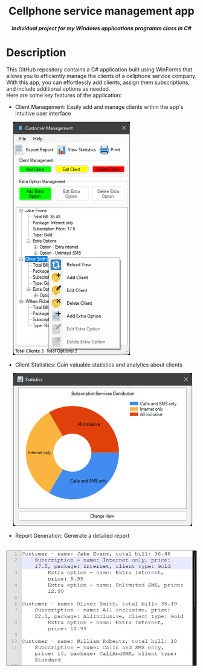 <h1 align="center">Cellphone service management app</h1>
<h4 align="center"><i>Individual project for my Windows applications programm class in C#</i></h2>

# Description
This GitHub repository contains a C# application built using WinForms that allows you to efficiently manage the clients of a cellphone service company.  
With this app, you can effortlessly add clients, assign them subscriptions, and include additional options as needed.  
Here are some key features of the application:  
- Client Management: Easily add and manage clients within the app's intuitive user interface

&emsp; ![](Cellphone%20Service/Resources/ss_main.png)

- Client Statistics: Gain valuable statistics and analytics about clients

&emsp; ![](Cellphone%20Service/Resources/ss_statistics.png)

- Report Generation: Generate a detailed report

&emsp; ![](Cellphone%20Service/Resources/ss_report.png)
